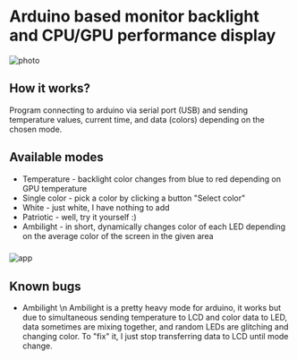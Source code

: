 # Arduino based monitor backlight and CPU/GPU performance display
![photo](https://user-images.githubusercontent.com/92518823/201471047-e6bfb90b-f147-4e55-b614-4cc33842591b.jpg)
## How it works?
Program connecting to arduino via serial port (USB) and sending temperature values, current time, and data (colors) depending on the chosen mode.
## Available modes
* Temperature - backlight color changes from blue to red depending on GPU temperature
* Single color - pick a color by clicking a button "Select color"
* White - just white, I have nothing to add
* Patriotic - well, try it yourself :)
* Ambilight - in short, dynamically changes color of each LED depending on the average color of the screen in the given area

###
![app](https://user-images.githubusercontent.com/92518823/201470841-2bd74fac-de7e-4d50-8f09-7f31d22ccdcf.png)

## Known bugs
* Ambilight \n
Ambilight is a pretty heavy mode for arduino, it works but due to simultaneous sending temperature to LCD and color data to LED, data sometimes are mixing together, and random LEDs are glitching and changing color. To "fix" it, I just stop transferring data to LCD until mode change.
